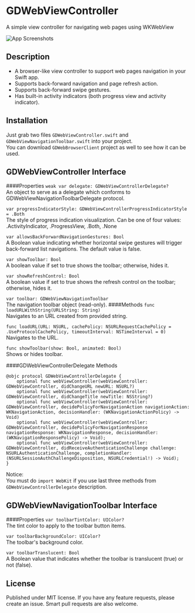 GDWebViewController
===================

A simple view controller for navigating web pages using WKWebView

![App Screenshots](https://cloud.githubusercontent.com/assets/3193877/5335431/6512a96c-7e5e-11e4-9631-2b7eb8e49657.gif)

## Description
- A browser-like view controller to support web pages navigation in your Swift app.
- Supports back-forward navigation and page refresh action.
- Supports back-forward swipe gestures.
- Has built-in activity indicators (both progress view and activity indicator).

## Installation
Just grab two files `GDWebViewController.swift` and `GDWebViewNavigationToolbar.swift` into your project.<br />
You can download `GDWebBrowserClient` project as well to see how it can be used.

## GDWebViewController Interface
####Properties
`weak var delegate: GDWebViewControllerDelegate?`<br />
An object to serve as a delegate which conforms to GDWebViewNavigationToolbarDelegate protocol.

`var progressIndicatorStyle: GDWebViewControllerProgressIndicatorStyle = .Both`<br />
The style of progress indication visualization. Can be one of four values: .ActivityIndicator, .ProgressView, .Both, .None

`var allowsBackForwardNavigationGestures: Bool`<br />
A Boolean value indicating whether horizontal swipe gestures will trigger back-forward list navigations. The default value is false.

`var showToolbar: Bool`<br />
A boolean value if set to true shows the toolbar; otherwise, hides it.

`var showRefreshControl: Bool`<br />
A boolean value if set to true shows the refresh control on the toolbar; otherwise, hides it.

`var toolbar: GDWebViewNavigationToolbar`<br />
The navigation toolbar object (read-only).
####Methods
`func loadURLWithString(URLString: String)`<br />
Navigates to an URL created from provided string.

`func loadURL(URL: NSURL, cachePolicy: NSURLRequestCachePolicy = .UseProtocolCachePolicy, timeoutInterval: NSTimeInterval = 0)`<br />
Navigates to the URL.

`func showToolbar(show: Bool, animated: Bool)`<br />
Shows or hides toolbar.

####GDWebViewControllerDelegate Methods
```
@objc protocol GDWebViewControllerDelegate {
    optional func webViewController(webViewController: GDWebViewController, didChangeURL newURL: NSURL?)
    optional func webViewController(webViewController: GDWebViewController, didChangeTitle newTitle: NSString?)
    optional func webViewController(webViewController: GDWebViewController, decidePolicyForNavigationAction navigationAction: WKNavigationAction, decisionHandler: (WKNavigationActionPolicy) -> Void)
    optional func webViewController(webViewController: GDWebViewController, decidePolicyForNavigationResponse navigationResponse: WKNavigationResponse, decisionHandler: (WKNavigationResponsePolicy) -> Void);
    optional func webViewController(webViewController: GDWebViewController, didReceiveAuthenticationChallenge challenge: NSURLAuthenticationChallenge, completionHandler: (NSURLSessionAuthChallengeDisposition, NSURLCredential!) -> Void);
}
```

Notice:<br />
You must do `import WebKit` if you use last three methods from `GDWebViewControllerDelegate` description.

## GDWebViewNavigationToolbar Interface
####Properties
`var toolbarTintColor: UIColor?`<br />
The tint color to apply to the toolbar button items.

`var toolbarBackgroundColor: UIColor?`<br />
The toolbar's background color.

`var toolbarTranslucent: Bool`<br />
A Boolean value that indicates whether the toolbar is translucent (true) or not (false).

## License
Published under MIT license. If you have any feature requests, please create an issue. Smart pull requests are also welcome.
